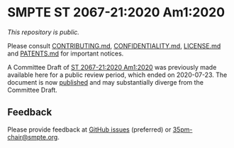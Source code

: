 # SMPTE ST 2067-21:2020 Am1:2020

_This repository is *public*._

Please consult [CONTRIBUTING.md](./CONTRIBUTING.md), [CONFIDENTIALITY.md](./CONFIDENTIALITY.md), [LICENSE.md](./LICENSE.md) and
[PATENTS.md](./PATENTS.md) for important notices.

A Committee Draft of [ST 2067-21:2020 Am1:2020](https://doi.org/10.5594/SMPTE.ST2067-21.2020Am1.2020) was previously made available
here for a public review period, which ended on 2020-07-23. The document is now
[published](https://doi.org/10.5594/SMPTE.ST2067-21.2020Am1.2020) and may substantially diverge from the Committee Draft.

## Feedback

Please provide feedback at [GitHub issues](https://github.com/SMPTE/st2067-21/issues) (preferred) or
[35pm-chair@smpte.org](mailto:35pm-chair@smpte.org).
